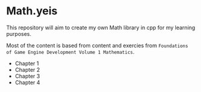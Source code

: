 # Math.yeis
This repository will aim to create my own Math library in cpp for my learning purposes.

Most of the content is based from content and exercies from `Foundations of Game Engine Development Volume 1 Mathematics`.

- Chapter 1
- Chapter 2
- Chapter 3
- Chapter 4

